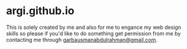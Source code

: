 # argi.github.io
This is solely created by me and also for me to engance my web design skills so please if you'd like to do something get permission from me by contacting me through garbausmanabdulrahman@gmail.com.
